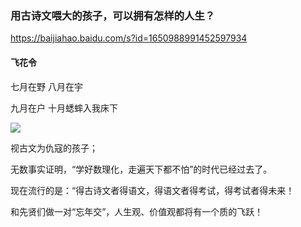 ### 用古诗文喂大的孩子，可以拥有怎样的人生？
https://baijiahao.baidu.com/s?id=1650988991452597934

#### 飞花令

七月在野 八月在宇

九月在户 十月蟋蟀入我床下

![](https://pic.rmb.bdstatic.com/26ef2dc878d6c4ab1bc5d986a5ea1c1c6124.gif)

视古文为仇寇的孩子；

无数事实证明，“学好数理化，走遍天下都不怕”的时代已经过去了。

现在流行的是：“得古诗文者得语文，得语文者得考试，得考试者得未来！

和先贤们做一对“忘年交”，人生观、价值观都将有一个质的飞跃！

